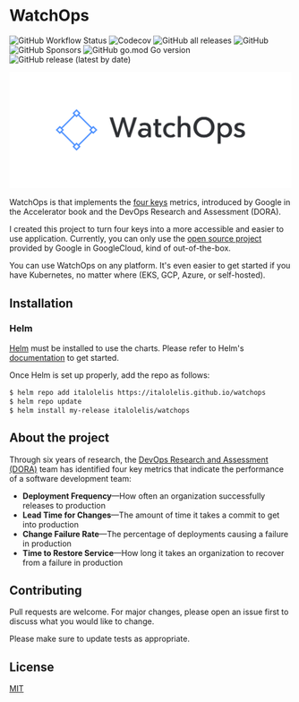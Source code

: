 # WatchOps

![GitHub Workflow Status](https://img.shields.io/github/workflow/status/italolelis/fourkeys/Main)
![Codecov](https://img.shields.io/codecov/c/github/italolelis/fourkeys)
![GitHub all releases](https://img.shields.io/github/downloads/italolelis/fourkeys/total)
![GitHub](https://img.shields.io/github/license/italolelis/fourkeys)
![GitHub Sponsors](https://img.shields.io/github/sponsors/italolelis)
![GitHub go.mod Go version](https://img.shields.io/github/go-mod/go-version/italolelis/fourkeys)
![GitHub release (latest by date)](https://img.shields.io/github/v/release/italolelis/fourkeys)

![](images/cover.png)

WatchOps is that implements the [four keys](https://cloud.google.com/blog/products/devops-sre/using-the-four-keys-to-measure-your-devops-performance) metrics, introduced by Google in the Accelerator book and the DevOps Research and Assessment (DORA).

I created this project to turn four keys into a more accessible and easier to use application. Currently, you can only use the [open source project](https://github.com/GoogleCloudPlatform/fourkeys) provided by Google in GoogleCloud, kind of out-of-the-box.

You can use WatchOps on any platform. It's even easier to get started if you have Kubernetes, no matter where (EKS, GCP, Azure, or self-hosted).

## Installation

### Helm

[Helm](https://helm.sh) must be installed to use the charts. Please refer to Helm's [documentation](https://helm.sh/docs) to get started.

Once Helm is set up properly, add the repo as follows:

```console
$ helm repo add italolelis https://italolelis.github.io/watchops
$ helm repo update
$ helm install my-release italolelis/watchops
```

## About the project

Through six years of research, the [DevOps Research and Assessment (DORA)](https://cloud.google.com/blog/products/devops-sre/the-2019-accelerate-state-of-devops-elite-performance-productivity-and-scaling) team has identified four key metrics that indicate the performance of a software development team: 

* **Deployment Frequency**—How often an organization successfully releases to production
* **Lead Time for Changes**—The amount of time it takes a commit to get into production
* **Change Failure Rate**—The percentage of deployments causing a failure in production
* **Time to Restore Service**—How long it takes an organization to recover from a failure in production

## Contributing

Pull requests are welcome. For major changes, please open an issue first to discuss what you would like to change.

Please make sure to update tests as appropriate.

## License
[MIT](https://choosealicense.com/licenses/mit/)
